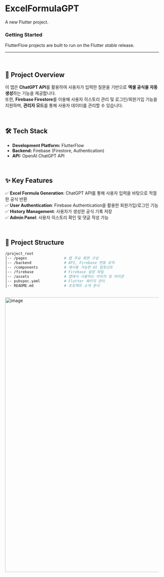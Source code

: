 # ExcelFormulaGPT

A new Flutter project.

### Getting Started

FlutterFlow projects are built to run on the Flutter _stable_ release.

---
<br>

## 🚀 Project Overview
이 앱은 **ChatGPT API**를 활용하여 사용자가 입력한 질문을 기반으로 **엑셀 공식을 자동 생성**하는 기능을 제공합니다.  
또한, **Firebase Firestore**를 이용해 사용자 히스토리 관리 및 로그인/회원가입 기능을 지원하며, **관리자 모드**를 통해 사용자 데이터를 관리할 수 있습니다.

<br>

## 🛠️ Tech Stack  
- **Development Platform:** FlutterFlow  
- **Backend:** Firebase (Firestore, Authentication)  
- **API:** OpenAI ChatGPT API

<br>

## ✨ Key Features  
✅ **Excel Formula Generation**: ChatGPT API를 통해 사용자 입력을 바탕으로 적절한 공식 반환  
✅ **User Authentication**: Firebase Authentication을 활용한 회원가입/로그인 기능  
✅ **History Management**: 사용자가 생성한 공식 기록 저장  
✅ **Admin Panel**: 사용자 히스토리 확인 및 댓글 작성 가능  

<br>

## 📂 Project Structure  
```bash
/project_root
│-- /pages                 # 앱 주요 화면 구성
│-- /backend               # API, Firebase 연동 로직
│-- /components            # 재사용 가능한 UI 컴포넌트
│-- /firebase              # Firebase 설정 파일
│-- /assets                # 앱에서 사용하는 이미지 및 아이콘
│-- pubspec.yaml           # Flutter 패키지 관리
│-- README.md              # 프로젝트 소개 문서
````
<br>

<img width="900" alt="image" src="https://github.com/user-attachments/assets/11ec4f72-663c-4dcc-8cd2-111d518ae560" />

